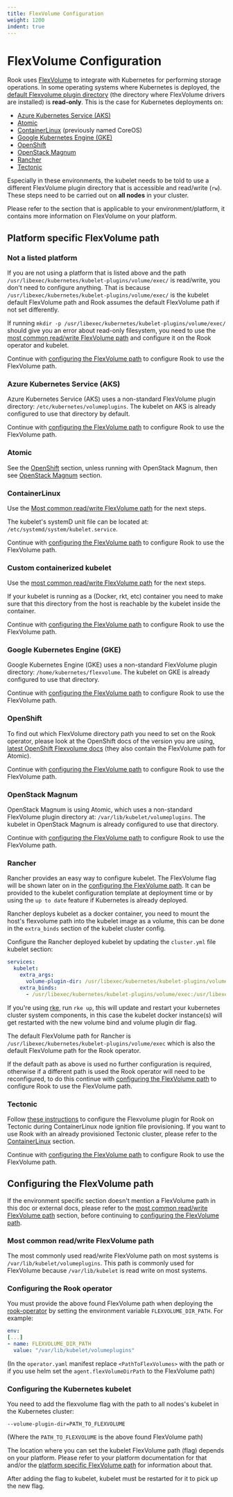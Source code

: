 ```yaml
---
title: FlexVolume Configuration
weight: 1200
indent: true
---
```

# FlexVolume Configuration
Rook uses [FlexVolume](https://github.com/kubernetes/community/blob/master/contributors/devel/flexvolume.md) to integrate with Kubernetes for performing storage operations. In some operating systems where Kubernetes is deployed, the [default Flexvolume plugin directory](https://github.com/kubernetes/community/blob/master/contributors/devel/flexvolume.md#prerequisites) (the directory where FlexVolume drivers are installed) is **read-only**.
This is the case for Kubernetes deployments on:

* [Azure Kubernetes Service (AKS)](https://azure.microsoft.com/en-us/services/kubernetes-service/)
* [Atomic](https://www.projectatomic.io/)
* [ContainerLinux](https://coreos.com/os/docs/latest/) (previously named CoreOS)
* [Google Kubernetes Engine (GKE)](https://cloud.google.com/kubernetes-engine/)
* [OpenShift](https://www.openshift.com/)
* [OpenStack Magnum](https://wiki.openstack.org/wiki/Magnum)
* [Rancher](http://rancher.com/)
* [Tectonic](https://coreos.com/tectonic/)

Especially in these environments, the kubelet needs to be told to use a different FlexVolume plugin directory that is accessible and read/write (`rw`).
These steps need to be carried out on **all nodes** in your cluster.

Please refer to the section that is applicable to your environment/platform, it contains more information on FlexVolume on your platform.

## Platform specific FlexVolume path

### Not a listed platform
If you are not using a platform that is listed above and the path `/usr/libexec/kubernetes/kubelet-plugins/volume/exec/` is read/write, you don't need to configure anything.
That is because `/usr/libexec/kubernetes/kubelet-plugins/volume/exec/` is the kubelet default FlexVolume path and Rook assumes the default FlexVolume path if not set differently.

If running `mkdir -p /usr/libexec/kubernetes/kubelet-plugins/volume/exec/` should give you an error about read-only filesystem, you need to use the [most common read/write FlexVolume path](#most-common-readwrite-flexvolume-path) and configure it on the Rook operator and kubelet.

Continue with [configuring the FlexVolume path](#configuring-the-flexvolume-path) to configure Rook to use the FlexVolume path.

### Azure Kubernetes Service (AKS)
Azure Kubernetes Service (AKS) uses a non-standard FlexVolume plugin directory: `/etc/kubernetes/volumeplugins`.
The kubelet on AKS is already configured to use that directory by default.

Continue with [configuring the FlexVolume path](#configuring-the-flexvolume-path) to configure Rook to use the FlexVolume path.

### Atomic
See the [OpenShift](#openshift) section, unless running with OpenStack Magnum, then see [OpenStack Magnum](#openstack-magnum) section.

### ContainerLinux
Use the [Most common read/write FlexVolume path](#most-common-readwrite-flexvolume-path) for the next steps.

The kubelet's systemD unit file can be located at: `/etc/systemd/system/kubelet.service`.

Continue with [configuring the FlexVolume path](#configuring-the-flexvolume-path) to configure Rook to use the FlexVolume path.

### Custom containerized kubelet
Use the [most common read/write FlexVolume path](#most-common-readwrite-flexvolume-path) for the next steps.

If your kubelet is running as a (Docker, rkt, etc) container you need to make sure that this directory from the host is reachable by the kubelet inside the container.

Continue with [configuring the FlexVolume path](#configuring-the-flexvolume-path) to configure Rook to use the FlexVolume path.

### Google Kubernetes Engine (GKE)
Google Kubernetes Engine (GKE) uses a non-standard FlexVolume plugin directory: `/home/kubernetes/flexvolume`.
The kubelet on GKE is already configured to use that directory.

Continue with [configuring the FlexVolume path](#configuring-the-flexvolume-path) to configure Rook to use the FlexVolume path.

### OpenShift
To find out which FlexVolume directory path you need to set on the Rook operator, please look at the OpenShift docs of the version you are using, [latest OpenShift Flexvolume docs](https://docs.openshift.org/latest/install_config/persistent_storage/persistent_storage_flex_volume.html#flexvolume-installation) (they also contain the FlexVolume path for Atomic).

Continue with [configuring the FlexVolume path](#configuring-the-flexvolume-path) to configure Rook to use the FlexVolume path.

### OpenStack Magnum
OpenStack Magnum is using Atomic, which uses a non-standard FlexVolume plugin directory at:  `/var/lib/kubelet/volumeplugins`.
The kubelet in OpenStack Magnum is already configured to use that directory.

Continue with [configuring the FlexVolume path](#configuring-the-flexvolume-path) to configure Rook to use the FlexVolume path.

### Rancher
Rancher provides an easy way to configure kubelet. The FlexVolume flag will be shown later on in the [configuring the FlexVolume path](#configuring-the-flexvolume-path).
It can be provided to the kubelet configuration template at deployment time or by using the `up to date` feature if Kubernetes is already deployed.

Rancher deploys kubelet as a docker container, you need to mount the host's flexvolume path into the kubelet image as a volume,
this can be done in the `extra_binds` section of the kubelet cluster config.

Configure the Rancher deployed kubelet by updating the `cluster.yml` file kubelet section:

```yaml
services:
  kubelet:
    extra_args:
      volume-plugin-dir: /usr/libexec/kubernetes/kubelet-plugins/volume/exec
    extra_binds:
      - /usr/libexec/kubernetes/kubelet-plugins/volume/exec:/usr/libexec/kubernetes/kubelet-plugins/volume/exec
```

If you're using [rke](https://github.com/rancher/rke), run `rke up`, this will update and restart your kubernetes cluster system components, in this case the kubelet docker instance(s)
will get restarted with the new volume bind and volume plugin dir flag.

The default FlexVolume path for Rancher is `/usr/libexec/kubernetes/kubelet-plugins/volume/exec` which is also the default
FlexVolume path for the Rook operator.

If the default path as above is used no further configuration is required, otherwise if a different path is used
the Rook operator will need to be reconfigured, to do this continue with [configuring the FlexVolume path](#configuring-the-flexvolume-path) to configure Rook to use the FlexVolume path.

### Tectonic
Follow [these instructions](tectonic.md) to configure the Flexvolume plugin for Rook on Tectonic during ContainerLinux node ignition file provisioning.
If you want to use Rook with an already provisioned Tectonic cluster, please refer to the [ContainerLinux](#containerlinux) section.

Continue with [configuring the FlexVolume path](#configuring-the-flexvolume-path) to configure Rook to use the FlexVolume path.

## Configuring the FlexVolume path
If the environment specific section doesn't mention a FlexVolume path in this doc or external docs, please refer to the [most common read/write FlexVolume path](#most-common-readwrite-flexvolume-path) section, before continuing to [configuring the FlexVolume path](#configuring-the-flexvolume-path).

### Most common read/write FlexVolume path
The most commonly used read/write FlexVolume path on most systems is `/var/lib/kubelet/volumeplugins`.
This path is commonly used for FlexVolume because `/var/lib/kubelet` is read write on most systems.

### Configuring the Rook operator
You must provide the above found FlexVolume path when deploying the [rook-operator](https://github.com/rook/rook/blob/master/cluster/examples/kubernetes/ceph/operator.yaml) by setting the environment variable `FLEXVOLUME_DIR_PATH`.
For example:

```yaml
env:
[...]
- name: FLEXVOLUME_DIR_PATH
  value: "/var/lib/kubelet/volumeplugins"
```

(In the `operator.yaml` manifest replace `<PathToFlexVolumes>` with the path or if you use helm set the `agent.flexVolumeDirPath` to the FlexVolume path)

### Configuring the Kubernetes kubelet
You need to add the flexvolume flag with the path to all nodes's kubelet in the Kubernetes cluster:

```
--volume-plugin-dir=PATH_TO_FLEXVOLUME
```

(Where the `PATH_TO_FLEXVOLUME` is the above found FlexVolume path)

The location where you can set the kubelet FlexVolume path (flag) depends on your platform.
Please refer to your platform documentation for that and/or the [platform specific FlexVolume path](#platform-specific-flexvolume-path) for information about that.

After adding the flag to kubelet, kubelet must be restarted for it to pick up the new flag.
